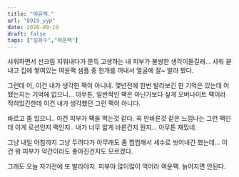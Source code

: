 ```yaml
---
title: "여윤팩."
url: "0919_yyp"
date: 2020-09-19
draft: false
tags: ["설화수","여윤팩"]
---
```

샤워하면서 선크림 지워내다가 문득 고생하는 내 피부가 불쌍한 생각이들길래...
샤워 끝내고 집에 쌓여있는 여윤팩 샘플 중 한개를 꺼내서 얼굴에 잘~ 발라 봤다.

그런데 어, 이건 내가 생각한 팩이 아니네.
몇년전에 한번 발라보긴 한 기억은 있는데 어땠는지는 기억에 없으니...
아무튼, 일반적인 팩은 아닌가보다 싶게 오버나이트 팩이라 적혀있긴한데
이건 내가 생각했던 그런 팩이 아니다.

바르고 좀 있으니.. 이건 피부가 팩을 먹는것 같다.
꼭 안바른것 같은 느낌나는 그런 팩인데 이게 로션인지 팩인지..
내가 너무 앏게 바른건지 뭔지... 아무튼 재밌네.

그냥 내일 아침까지 그냥 두려다가 아무래도 좀 찝찝해서
세수로 씻어내긴 했는데... 이건 뭐 피부가 약간이라도 좋아진건지도 모르겠다.

그래도 오늘 자기전에 또 발라야지. 피부야 많이많이 먹어라 여윤팩. 늙어지면 안된다.
